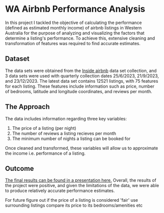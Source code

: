 # WA Airbnb Performance Analysis
In this project I tackled the objective of calculating the performance (defined as estimated monthly income) of airbnb listings in Western Australia for the purpose of analyzing and visualizing the factors that determine a listing's performance. To achieve this, extensive cleaning and transformation of features was required to find accurate estimates.

## Dataset 
The data sets were obtained from the [Inside airbnb](https://insideairbnb.com/) data set collection, and 3 data sets were used with quarterly collection dates 25/6/2023, 21/9/2023, and 23/12/2023. The latest data set contains 12521 listings, with 75 features for each listing. These features include information such as price, number of bedrooms, latitude and longitude coordinates, and reviews per month.

## The Approach
The data includes information regarding three key variables:
1. The price of a listing (per night)
2. The number of reviews a listing recieves per month
3. The minimum number of nights a listing can be booked for

Once cleaned and transformed, these variables will allow us to approximate the income i.e. performance of a listing.


## Outcome
[The final results can be found in a presentation here.](AirbnbPresentation.pdf)
Overall, the results of the project were positive, and given the limitations of the data, we were able to produce relatively accurate performance estimates.








For future
figure out if the price of a listing is considered 'fair'
  use surrounding listings
  compare its price to its bedrooms/amenities etc
  
